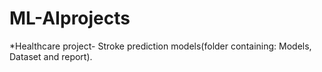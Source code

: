 # ML-AIprojects

*Healthcare project- Stroke prediction models(folder containing: Models, Dataset and report).
